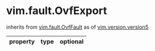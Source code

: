 vim.fault.OvfExport
===================
inherits from [vim.fault.OvfFault](docs/vim.fault.OvfFault.md)
as of [vim.version.version5](docs/vim.version.md)

| property | type | optional |
|:---------|:-----|:---------|
